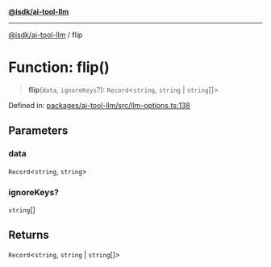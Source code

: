 [**@isdk/ai-tool-llm**](../README.md)

***

[@isdk/ai-tool-llm](../globals.md) / flip

# Function: flip()

> **flip**(`data`, `ignoreKeys`?): `Record`\<`string`, `string` \| `string`[]\>

Defined in: [packages/ai-tool-llm/src/llm-options.ts:138](https://github.com/isdk/ai-tool-llm.js/blob/4399c94b373491a78c574ff875391a36601e026c/src/llm-options.ts#L138)

## Parameters

### data

`Record`\<`string`, `string`\>

### ignoreKeys?

`string`[]

## Returns

`Record`\<`string`, `string` \| `string`[]\>

